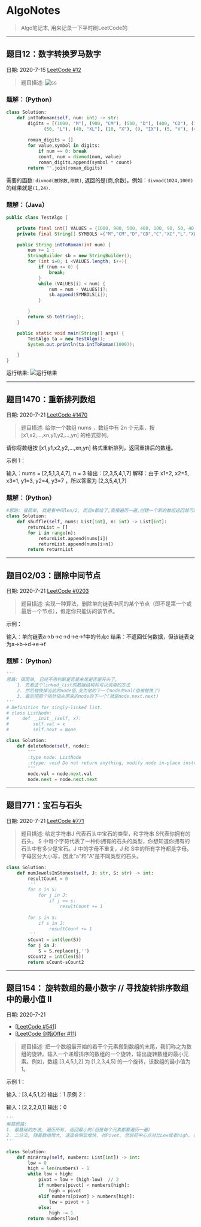 # AlgoNotes

> Algo笔记本, 用来记录一下平时刷LeetCode的

----

## 题目12：数字转换罗马数字
日期: 2020-7-15 [LeetCode #12](https://leetcode-cn.com/problems/integer-to-roman/submissions/)

> 题目描述: ![ss](img/12-1.jpg)

### 题解：（Python）


```python
class Solution:
    def intToRoman(self, num: int) -> str:
        digits = [(1000, "M"), (900, "CM"), (500, "D"), (400, "CD"), (100, "C"), (90, "XC"), 
              (50, "L"), (40, "XL"), (10, "X"), (9, "IX"), (5, "V"), (4, "IV"), (1, "I")]
        
        roman_digits = []
        for value,symbol in digits:
            if num == 0: break
            count, num = divmod(num, value)
            roman_digits.append(symbol * count)
        return "".join(roman_digits)

```

需要的函数: `divmod(被除数,除数)`, 返回的是(商,余数)。例如：`divmod(1024,1000)`的结果就是`(1,24)`.

### 题解：（Java）

```java
public class TestAlgo {

    private final int[] VALUES = {1000, 900, 500, 400, 100, 90, 50, 40, 10, 9, 5, 4, 1};
    private final String[] SYMBOLS ={"M","CM","D","CD","C","XC","L","XL","X","IX","V","IV","I"};

    public String intToRoman(int num) {
        num += 1 ;
        StringBuilder sb = new StringBuilder();
        for (int i=0; i <VALUES.length; i++){
            if (num <= 0) {
                break;
            }
            while (VALUES[i] < num) {
                num = num - VALUES[i];
                sb.append(SYMBOLS[i]);
            }

        }
        return sb.toString();
    }

    public static void main(String[] args) {
        TestAlgo ta = new TestAlgo();
        System.out.println(ta.intToRoman(1000));

    }
}
```

运行结果:
![运行结果](img/12-2.jpg)

-----
## 题目1470：重新排列数组
日期: 2020-7-21 [LeetCode #1470](https://leetcode-cn.com/problems/shuffle-the-array/)

> 题目描述: 给你一个数组 nums ，数组中有 2n 个元素，按 [x1,x2,...,xn,y1,y2,...,yn] 的格式排列。

请你将数组按 [x1,y1,x2,y2,...,xn,yn] 格式重新排列，返回重排后的数组。


示例 1：

输入：nums = [2,5,1,3,4,7], n = 3
输出：[2,3,5,4,1,7] 
解释：由于 x1=2, x2=5, x3=1, y1=3, y2=4, y3=7 ，所以答案为 [2,3,5,4,1,7]

### 题解：（Python）


```python
#思路: 很简单, 就是看中间len/2, 而且n都给了,直接遍历一遍,创建一个新的数组返回就可以
class Solution:
    def shuffle(self, nums: List[int], n: int) -> List[int]:
        returnList = []
        for i in range(n):
            returnList.append(nums[i])
            returnList.append(nums[i+n])
        return returnList
```


----

## 题目02/03：删除中间节点
日期: 2020-7-21 [LeetCode #0203](https://leetcode-cn.com/problems/delete-middle-node-lcci/)

> 题目描述: 实现一种算法，删除单向链表中间的某个节点（即不是第一个或最后一个节点），假定你只能访问该节点。


示例：

输入：单向链表a->b->c->d->e->f中的节点c
结果：不返回任何数据，但该链表变为a->b->d->e->f

### 题解：（Python）


```python
'''
思路: 很简单, 已经不用判断是否是末尾是否是开头了, 
    1. 先看这个linked_list的数据结构和可以调用的方法
    2. 然后替换掉当前的node值,变为他的下一个node的val(值被替换了)
    3. 最后把那个指针指向原来的node的下一个(就是node.next.next)
'''
# Definition for singly-linked list.
# class ListNode:
#     def __init__(self, x):
#         self.val = x
#         self.next = None

class Solution:
    def deleteNode(self, node):
        """
        :type node: ListNode
        :rtype: void Do not return anything, modify node in-place instead.
        """
        node.val = node.next.val
        node.next = node.next.next
```

----
## 题目771：宝石与石头
日期: 2020-7-21 [LeetCode #771](https://leetcode-cn.com/problems/jewels-and-stones/)

> 题目描述: 给定字符串J 代表石头中宝石的类型，和字符串 S代表你拥有的石头。 S 中每个字符代表了一种你拥有的石头的类型，你想知道你拥有的石头中有多少是宝石。J 中的字母不重复，J 和 S中的所有字符都是字母。字母区分大小写，因此"a"和"A"是不同类型的石头。

```python
class Solution:
    def numJewelsInStones(self, J: str, S: str) -> int:
        resultCount = 0
        '''
        for s in S:
            for j in J:
                if j == s:
                    resultCount += 1
        
        for s in S:
            if s in J:
                resultCount += 1
        '''
        sCount = int(len(S))
        for j in J:
            S = S.replace(j,'')
        sCount2 = int(len(S))
        return sCount-sCount2
```

----

## 题目154： 旋转数组的最小数字 // 寻找旋转排序数组中的最小值 II
日期: 2020-7-21 
- [[LeetCode #541](https://leetcode-cn.com/problems/find-minimum-in-rotated-sorted-array-ii/)]
- [[LeetCode 剑指Offer #11](https://leetcode-cn.com/problems/xuan-zhuan-shu-zu-de-zui-xiao-shu-zi-lcof/)]

> 题目描述: 把一个数组最开始的若干个元素搬到数组的末尾，我们称之为数组的旋转。输入一个递增排序的数组的一个旋转，输出旋转数组的最小元素。例如，数组 [3,4,5,1,2] 为 [1,2,3,4,5] 的一个旋转，该数组的最小值为1。  

示例 1：

输入：[3,4,5,1,2]
输出：1
示例 2：

输入：[2,2,2,0,1]
输出：0

```python
'''
解题思路:
1. 最基础的办法, 遍历所有, 返回最小的(但是每个元素都要遍历一遍)
2. 二分法, 随着数组增大, 速度会明显增快, 找Pivot, 然后把中心点对比Low或者high, 看值的大小, 如果左边比右边大, 那么一截里面肯定存在那个最小数,然后一直找下去
'''

class Solution:
    def minArray(self, numbers: List[int]) -> int:
        low = 0
        high = len(numbers) - 1
        while low < high:
            pivot = low + (high-low)  // 2
            if numbers[pivot] < numbers[high]:
                high = pivot
            elif numbers[pivot] > numbers[high]:
                low = pivot + 1
            else:
                high -= 1
        return numbers[low]
```
